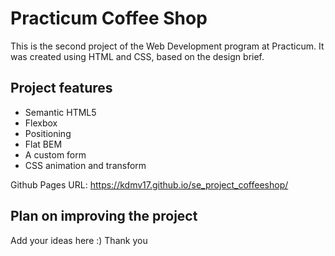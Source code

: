 # Practicum Coffee Shop

This is the second project of the Web Development program at Practicum. It was created using HTML and CSS, based on the design brief.

## Project features

- Semantic HTML5
- Flexbox
- Positioning
- Flat BEM
- A custom form
- CSS animation and transform

Github Pages URL: https://kdmv17.github.io/se_project_coffeeshop/

## Plan on improving the project

Add your ideas here :)
Thank you
